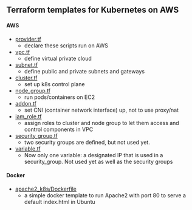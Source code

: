 ## Terraform templates for Kubernetes on AWS
#### AWS
* [provider.tf](https://github.com/changsukang/k8s_terraform_templates/blob/main/aws/provider.tf)
  * declare these scripts run on AWS
* [vpc.tf](https://github.com/changsukang/k8s_terraform_templates/blob/main/aws/vpc.tf)
  * define virtual private cloud
* [subnet.tf](https://github.com/changsukang/k8s_terraform_templates/blob/main/aws/subnet.tf)
  * define public and private subnets and gateways
* [cluster.tf](https://github.com/changsukang/k8s_terraform_templates/blob/main/aws/cluster.tf)
  * set up k8s control plane
* [node_group.tf](https://github.com/changsukang/k8s_terraform_templates/blob/main/aws/node_group.tf)
  * run pods/containers on EC2
* [addon.tf](https://github.com/changsukang/k8s_terraform_templates/blob/main/aws/addon.tf)
  * set CNI (container network interface) up, not to use proxy/nat
* [iam_role.tf](https://github.com/changsukang/k8s_terraform_templates/blob/main/aws/iam_role.tf)
  * assign roles to cluster and node group to let them access and control components in VPC
* [security_group.tf](https://github.com/changsukang/k8s_terraform_templates/blob/main/aws/security_group.tf)
  * two security groups are defined, but not used yet.
* [variable.tf](https://github.com/changsukang/k8s_terraform_templates/blob/main/aws/variable.tf)
  * Now only one variable: a designated IP that is used in a security_group. Not used yet as well as the security groups
#### Docker
* [apache2_k8s/Dockerfile](https://github.com/changsukang/k8s_terraform_templates/blob/main/docker/apache2_k8s/Dockerfile)
  * a simple docker template to run Apache2 with port 80 to serve a default index.html in Ubuntu
